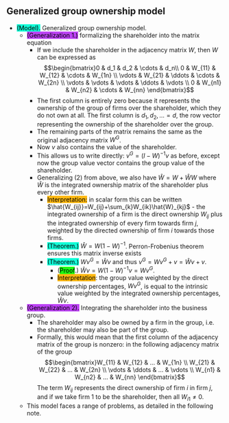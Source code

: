 ## Generalized group ownership model
- <span style="background-color: #12ffd7; color: black;">(Model).</span> Generalized group ownership model.
    - <span style="background-color: #bc42f5; color: black;">(Generalization 1.)</span> formalizing the shareholder into the matrix equation
        - If we include the shareholder in the adjacency matrix $W$, then $W$ can be expressed as
        $$\begin{bmatrix}0 & d_1 & d_2 & \cdots & d_n\\
        0 & W_{11} & W_{12} & \cdots & W_{1n} \\
        \vdots  & W_{21} & \ddots & \cdots & W_{2n} \\
        \vdots & \vdots & \vdots & \ddots & \vdots \\
        0 & W_{n1} & W_{n2} & \cdots & W_{nn} \end{bmatrix}$$
        - The first column is entirely zero because it represents the ownership of the group of firms over the shareholder, which they do not own at all. The first column is $d_1, d_2, ... = d$, the row vector representing the ownership of the shareholder over the group.
        - The remaining parts of the matrix remains the same as the original adjacency matrix $W^G$.
        - Now $v$ also contains the value of the shareholder.
        - This allows us to write directly: $v^G = (I-W)^{-1}v$ as before, except now the group value vector contains the group value of the shareholder.
        - Generalizing (2) from above, we also have $\hat{W}=W+\hat{W}W$ where $\hat{W}$ is the integrated ownership matrix of the shareholder plus every other firm.
            - <span style="background-color: #ffb812; color: black;">Interpretation:</span> in scalar form this can be written $\hat{W_{ij}}=W_{ij}+\sum_{k}W_{ik}\hat{W}_{kj}$ - the integrated ownership of a firm is the direct ownership $W_{ij}$ plus the integrated ownership of every firm towards firm $j$, weighted by the directed ownership of firm $i$ towards those firms. 
            - <span style="background-color: #12ffd7; color: black;">(Theorem.)</span> $\hat{W}=W(1-W)^{-1}$. Perron-Frobenius theorem ensures this matrix inverse exists 
            - <span style="background-color: #12ffd7; color: black;">(Theorem.)</span> $Wv^G=\hat{W}v$ and thus $v^G = Wv^G+v=\hat{W}v+v$.
                - (<span style="background-color: #1eff12; color: black;">Proof</span>.) $\hat{W}v=W(1-W)^{-1}v=Wv^G$.
                - <span style="background-color: #ffb812; color: black;">Interpretation</span>: the group value weighted by the direct ownership percentages, $Wv^G$, is equal to the intrinsic value weighted by the integrated ownership percentages, $\hat{W}v$.
    - <span style="background-color: #bc42f5; color: black;">(Generalization 2).</span> Integrating the shareholder into the business group.
        - The shareholder may also be owned by a firm in the group, i.e. the shareholder may also be part of the group.
        - Formally, this would mean that the first column of the adjacency matrix of the group is nonzero: in the following adjacency matrix of the group
        $$\begin{bmatrix}W_{11} & W_{12} & ... & W_{1n} \\
        W_{21} & W_{22} & ... & W_{2n} \\
        \vdots & \ddots & ... & \vdots \\
        W_{n1} & W_{n2} & ... & W_{nn} \end{bmatrix}$$
        The term $W_{ij}$ represents the direct ownership of firm $i$ in firm $j$, and if we take firm $1$ to be the shareholder, then all $W_{i1} \neq 0$.
    - This model faces a range of problems, as detailed in the following note.
